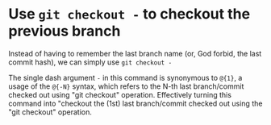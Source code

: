 # Use `git checkout -` to checkout the previous branch

Instead of having to remember the last branch name (or, God forbid, the last commit hash), we can simply use `git checkout -`

The single dash argument `-` in this command is synonymous to `@{1}`, a usage of the `@{-N}` syntax, which refers to the N-th last branch/commit checked out using "git checkout" operation. Effectively turning this command into "checkout the (1st) last branch/commit checked out using the "git checkout" operation.